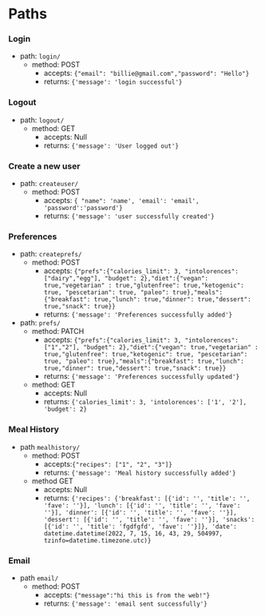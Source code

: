 # Paths 

### Login
- path: `login/`
    - method: POST
        - accepts: `{"email": "billie@gmail.com","password": "Hello"}`
        - returns: `{'message': 'login successful'}`
### Logout
- path: `logout/`
    - method: GET
        - accepts: Null
        - returns: `{'message': 'User logged out'}`

### Create a new user
- path: `createuser/`
    - method: POST
        - accepts: `{ "name": 'name', 'email': 'email', 'password':'password'}`
        - returns: `{'message': 'user successfully created'}`
### Preferences
- path: `createprefs/`
    - method: POST
        - accepts: `{"prefs":{"calories_limit": 3, "intolorences": ["dairy","egg"], "budget": 2},"diet":{"vegan": true,"vegetarian" : true,"glutenfree": true,"ketogenic": true, "pescetarian": true, "paleo": true},"meals":{"breakfast": true,"lunch": true,"dinner": true,"dessert": true,"snack": true}}`
        - returns: `{'message': 'Preferences successfully added'}`
- path: `prefs/`
    - method: PATCH 
        - accepts: `{"prefs":{"calories_limit": 3, "intolorences": ["1","2"], "budget": 2},"diet":{"vegan": true,"vegetarian" : true,"glutenfree": true,"ketogenic": true, "pescetarian": true, "paleo": true},"meals":{"breakfast": true,"lunch": true,"dinner": true,"dessert": true,"snack": true}}`
        - returns: `{'message': 'Preferences successfully updated'}`
    - method: GET
        - accepts: Null
        - returns: `{'calories_limit': 3, 'intolorences': ['1', '2'], 'budget': 2}`


### Meal History
- path `mealhistory/`
    - method: POST
        - accepts:`{"recipes": ["1", "2", "3"]}`
        - returns: `{'message': 'Meal history successfully added'}`
    - method GET
        - accepts: Null
        - returns: `{'recipes': {'breakfast': [{'id': '', 'title': '', 'fave': ''}], 'lunch': [{'id': '', 'title': '', 'fave': ''}], 'dinner': [{'id': '', 'title': '', 'fave': ''}], 'dessert': [{'id': '', 'title': '', 'fave': ''}], 'snacks': [{'id': '', 'title': 'fgdfgfd', 'fave': ''}]}, 'date': datetime.datetime(2022, 7, 15, 16, 43, 29, 504997, tzinfo=datetime.timezone.utc)}`

### Email
- path `email/`
    - method: POST
        - accepts: `{"message":"hi this is from the web!"}`
        - returns: `{'message': 'email sent successfully'}`


